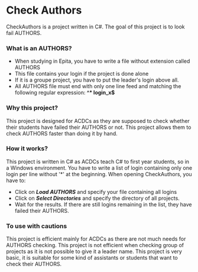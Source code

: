 # Check Authors #

CheckAuthors is a project written in C#.
The goal of this project is to look fail AUTHORS.

### What is an AUTHORS? ##

* When studying in Epita, you have to write a file without extension called AUTHORS
* This file contains your login if the project is done alone
* If it is a groupe project, you have to put the leader's login above all.
* All AUTHORS file must end with only one line feed and matching the following regular expression: __^* login_x$__

### Why this project? ###

This project is designed for ACDCs as they are supposed to check whether their students have failed
their AUTHORS or not. This project allows them to check AUTHORS faster than doing it by hand.

### How it works? ###

This project is written in C# as ACDCs teach C# to first year students, so in a Windows environment.
You have to write a list of login containing only one login per line without '*' at the beginning.
When opening CheckAuthors, you have to:

* Click on ***Load AUTHORS*** and specify your file containing all logins
* Click on ***Select Directories*** and specify the directory of all projects.
* Wait for the results. If there are still logins remaining in the list, they have failed their AUTHORS.

### To use with cautions ###

This project is efficient mainly for ACDCs as there are not much needs for AUTHORS checking.
This project is not efficient when checking group of projects as it is not possible to give it a leader name.
This project is very basic, it is suitable for some kind of assistants or students that want to check their AUTHORS.